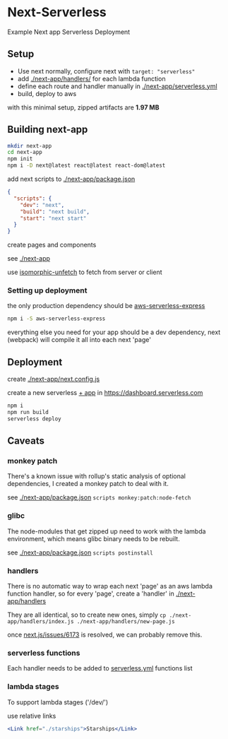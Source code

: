 # Next-Serverless

Example Next app Serverless Deployment

## Setup

- Use next normally, configure next with `target: "serverless"`
- add [./next-app/handlers/](./next-app/handlers/) for each lambda function
- define each route and handler manually in [./next-app/serverless.yml](./next-app/serverless.yml)
- build, deploy to aws

with this minimal setup, zipped artifacts are **1.97 MB**


## Building next-app

```sh
mkdir next-app
cd next-app
npm init
npm i -D next@latest react@latest react-dom@latest
```

add next scripts to [./next-app/package.json](./next-app/package.json)

```json
{
  "scripts": {
    "dev": "next",
    "build": "next build",
    "start": "next start"
  }
}
```

create pages and components

see [./next-app](./next-app)

use [isomorphic-unfetch](https://www.npmjs.com/package/isomorphic-unfetch) to fetch from server or client


### Setting up deployment

the only production dependency should be [aws-serverless-express](https://www.npmjs.com/package/)

```sh
npm i -S aws-serverless-express
```

everything else you need for your app should be a dev dependency, next (webpack) will compile it all into each next 'page'


## Deployment

create [./next-app/next.config.js](./next-app/next.config.js)

create a new serverless [+ app](https://dashboard.serverless.com) in https://dashboard.serverless.com

```sh
npm i
npm run build
serverless deploy
```

## Caveats

### monkey patch

There's a known issue with rollup's static analysis of optional dependencies, I created a monkey patch to deal with it.

see [./next-app/package.json](./next-app/package.json) `scripts monkey:patch:node-fetch`

### glibc

The node-modules that get zipped up need to work with the lambda environment, which means glibc binary needs to be rebuilt.

see [./next-app/package.json](./next-app/package.json) `scripts postinstall`

### handlers

There is no automatic way to wrap each next 'page' as an aws lambda function handler, so for every 'page', create a 'handler' in [./next-app/handlers](./next-app/handlers)

They are all identical, so to create new ones, simply `cp ./next-app/handlers/index.js ./next-app/handlers/new-page.js`

once [next.js/issues/6173](https://github.com/zeit/next.js/issues/6173) is resolved, we can probably remove this.

### serverless functions

Each handler needs to be added to [serverless.yml](./next-app/serverless.yml) functions list

### lambda stages

To support lambda stages ('/dev/')

use relative links

```jsx
<Link href="./starships">Starships</Link>
```
